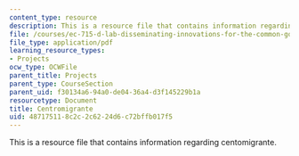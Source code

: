 ```yaml
---
content_type: resource
description: This is a resource file that contains information regarding centomigrante.
file: /courses/ec-715-d-lab-disseminating-innovations-for-the-common-good-spring-2007/487175118c2c2c6224d6c72bffb017f5_MITEC_715S07_centromigrant.pdf
file_type: application/pdf
learning_resource_types:
- Projects
ocw_type: OCWFile
parent_title: Projects
parent_type: CourseSection
parent_uid: f30134a6-94a0-de04-36a4-d3f145229b1a
resourcetype: Document
title: Centromigrante
uid: 48717511-8c2c-2c62-24d6-c72bffb017f5
---
```

This is a resource file that contains information regarding centomigrante.

